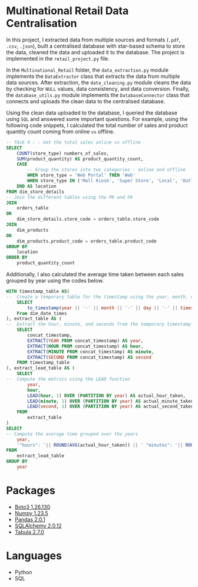 # Multinational Retail Data Centralisation

In this project, I extracted data from multiple sources and formats (`.pdf`, `.csv`, `.json`), built a centralised database with star-based schema to store the data, cleaned the data and uploaded it to the database. The project is implemented in the `retail_project.py` file.

In the `Multinational_Retail` folder, the `data_extraction.py` module implements the `DataExtractor` class that extracts the data from multiple data sources. After extraction, the `data_cleaning.py` module cleans the data by checking for `NULL` values, data consistency, and data conversion. Finally, the `database_utils.py` module implements the `DatabaseConnector` class that connects and uploads the clean data to the centralised database.

Using the clean data uploaded to the database, I queried the database using `SQL` and answered some important questions. For example, using the following code snippets, I calculated the total number of sales and product quantity count coming from online `vs` offline.

```SQL
-- TAsk 4 : : Get the total sales online vs offline
SELECT 
	COUNT(store_type) numbers_of_sales,
	SUM(product_quantity) AS product_quantity_count,
    CASE
		-- Group the stores into two categories - online and offline
        WHEN store_type = 'Web Portal' THEN 'Web'
        WHEN store_type IN ('Mall Kiosk', 'Super Store', 'Local', 'Outlet') THEN 'Offline'
    END AS location
FROM dim_store_details
-- Join the different tables using the PK and FK
JOIN
	orders_table
ON 
	dim_store_details.store_code = orders_table.store_code
JOIN 
	dim_products
ON
	dim_products.product_code = orders_table.product_code
GROUP BY
	location
ORDER BY 
	product_quantity_count
```

Additionally, I also calculated the average time taken between each sales grouped by year using the codes below.
```SQL
WITH timestamp_table AS(
-- 	Create a temporary table for the timestamp using the year, month, day and timestamp column
	SELECT
		to_timestamp(year || '-' || month || '-' || day || '-' || timestamp, 'YYYY-MM-DD HH24:MI:SS')::timestamp  AS concat_timestamp
	From dim_date_times
), extract_table AS (
-- 	Extract the hour, minute, and seconds from the temporary timestamp_table
	SELECT 
		concat_timestamp,
		EXTRACT(YEAR FROM concat_timestamp) AS year,
		EXTRACT(HOUR FROM concat_timestamp) AS hour,
		EXTRACT(MINUTE FROM concat_timestamp) AS minute,
		EXTRACT(SECOND FROM concat_timestamp) AS second
	FROM timestamp_table
), extract_lead_table AS (
	SELECT
-- 	Compute the metrics using the LEAD function
		year,
		hour,
		LEAD(hour, 1) OVER (PARTITION BY year) AS actual_hour_taken,
		LEAD(minute, 1) OVER (PARTITION BY year) AS actual_minute_taken,
		LEAD(second, 1) OVER (PARTITION BY year) AS actual_second_taken
	FROM
		extract_table
)
SELECT
-- Compute the average time grouped over the years
	year,
	'"hours": '|| ROUND(AVG(actual_hour_taken)) || ' "minutes": '|| ROUND(AVG(actual_minute_taken)) || ' "seconds": ' || ROUND(AVG(actual_second_taken)) || ' "millise..."' AS actual_time_taken
FROM
	extract_lead_table
GROUP BY
	year
```

# Packages
- [Boto3 1.26.130](https://boto3.amazonaws.com/v1/documentation/api/latest/index.html)
- [Numpy 1.23.5](https://numpy.org/) 
- [Pandas 2.0.1](https://pandas.pydata.org/)
- [SQLAlchemy 2.0.12](https://www.sqlalchemy.org/)
- [Tabula 2.7.0](https://tabula.technology/)

# Languages
- Python
- SQL
